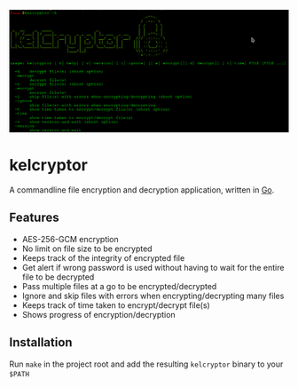 ![kelcryptor](./assets/banner.png)

# kelcryptor

A commandline file encryption and decryption application, written in [Go](https://golang.org).

## Features

- AES-256-GCM encryption
- No limit on file size to be encrypted
- Keeps track of the integrity of encrypted file
- Get alert if wrong password is used without having to wait for the entire file to be decrypted
- Pass multiple files at a go to be encrypted/decrypted
- Ignore and skip files with errors when encrypting/decrypting many files
- Keeps track of time taken to encrypt/decrypt file(s)
- Shows progress of encryption/decryption

## Installation

Run `make` in the project root and add the resulting `kelcryptor` binary to your `$PATH`
